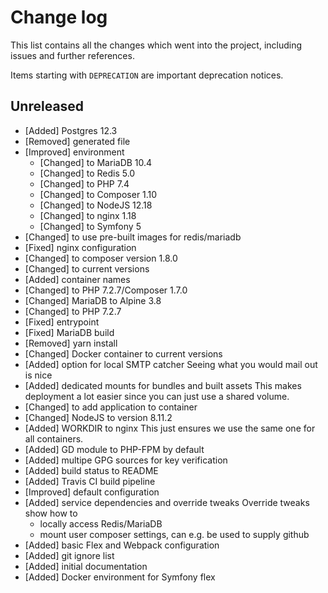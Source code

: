 # Change log

This list contains all the changes which went into the project, including issues
and further references.

Items starting with `DEPRECATION` are important deprecation notices.

## Unreleased

-   [Added] Postgres 12.3
-   [Removed] generated file
-   [Improved] environment
    -   [Changed] to MariaDB 10.4
    -   [Changed] to Redis 5.0
    -   [Changed] to PHP 7.4
    -   [Changed] to Composer 1.10
    -   [Changed] to NodeJS 12.18
    -   [Changed] to nginx 1.18
    -   [Changed] to Symfony 5
-   [Changed] to use pre-built images for redis/mariadb
-   [Fixed] nginx configuration
-   [Changed] to composer version 1.8.0
-   [Changed] to current versions
-   [Added] container names
-   [Changed] to PHP 7.2.7/Composer 1.7.0
-   [Changed] MariaDB to Alpine 3.8
-   [Changed] to PHP 7.2.7
-   [Fixed] entrypoint
-   [Fixed] MariaDB build
-   [Removed] yarn install
-   [Changed] Docker container to current versions
-   [Added] option for local SMTP catcher
    Seeing what you would mail out is nice
-   [Added] dedicated mounts for bundles and built assets
    This makes deployment a lot easier since you can just use a shared
    volume.
-   [Changed] to add application to container
-   [Changed] NodeJS to version 8.11.2
-   [Added] WORKDIR to nginx
    This just ensures we use the same one for all containers.
-   [Added] GD module to PHP-FPM by default
-   [Added] multipe GPG sources for key verification
-   [Added] build status to README
-   [Added] Travis CI build pipeline
-   [Improved] default configuration
-   [Added] service dependencies and override tweaks
    Override tweaks show how to
    -   locally access Redis/MariaDB
    -   mount user composer settings, can e.g. be used to supply github
-   [Added] basic Flex and Webpack configuration
-   [Added] git ignore list
-   [Added] initial documentation
-   [Added] Docker environment for Symfony flex
